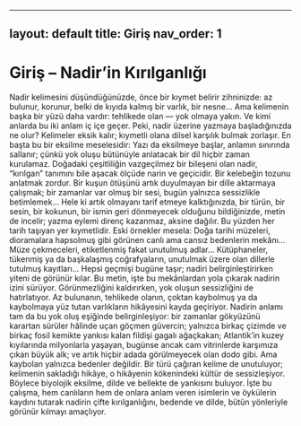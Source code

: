 
---
layout: default
title: Giriş
nav_order: 1
---

# Giriş – Nadir’in Kırılganlığı

Nadir kelimesini düşündüğünüzde, önce bir kıymet belirir zihninizde: az bulunur, korunur, belki de kıyıda kalmış bir varlık, bir nesne… Ama kelimenin başka bir yüzü daha vardır: tehlikede olan — yok olmaya yakın. Ve kimi anlarda bu iki anlam iç içe geçer.
Peki, nadir üzerine yazmaya başladığınızda ne olur? Kelimeler eksik kalır; kıymetli olana dilsel karşılık bulmak zorlaşır. En başta bu bir eksilme meselesidir: Yazı da eksilmeye başlar, anlamın sınırında sallanır; çünkü yok oluşu bütünüyle anlatacak bir dil hiçbir zaman kurulamaz.
Doğadaki çeşitliliğin vazgeçilmez bir bileşeni olan nadir, “kırılgan” tanımını bile aşacak ölçüde narin ve geçicidir. Bir kelebeğin tozunu anlatmak zordur. Bir kuşun ötüşünü artık duyulmayan bir dille aktarmaya çalışmak; bir zamanlar var olmuş bir sesi, bugün yalnızca sessizlikle betimlemek… Hele ki artık olmayanı tarif etmeye kalktığınızda, bir türün, bir sesin, bir kokunun, bir ismin geri dönmeyecek olduğunu bildiğinizde, metin de incelir; yazma eylemi direnç kazanmaz, aksine dağılır.
Bu yüzden her tarih taşıyan yer kıymetlidir. Eski örnekler mesela: Doğa tarihi müzeleri, dioramalara hapsolmuş gibi görünen canlı ama cansız bedenlerin mekânı… Müze çekmeceleri, etiketlenmiş fakat unutulmuş adlar… Kütüphaneler, tükenmiş ya da başkalaşmış coğrafyaların, unutulmak üzere olan dillerle tutulmuş kayıtları… Hepsi geçmişi bugüne taşır; nadiri belirginleştirirken yiteni de görünür kılar.
Bu metin, işte bu mekânlardan yola çıkarak nadirin izini sürüyor. Görünmezliğini kaldırırken, yok oluşun sessizliğini de hatırlatıyor. Az bulunanın, tehlikede olanın, çoktan kaybolmuş ya da kaybolmaya yüz tutan varlıkların hikâyesini kayda geçiriyor. Nadirin anlamı tam da bu yok oluş eşiğinde belirginleşiyor: bir zamanlar gökyüzünü karartan sürüler hâlinde uçan göçmen güvercin; yalnızca birkaç çizimde ve birkaç fosil kemikte yankısı kalan fildişi gagalı ağaçkakan; Atlantik’in kuzey kıyılarında milyonlarla yaşayan, bugünse ancak cam vitrinlerde karşımıza çıkan büyük alk; ve artık hiçbir adada görülmeyecek olan dodo gibi.
Ama kaybolan yalnızca bedenler değildir. Bir türü çağıran kelime de unutuluyor; kelimenin sakladığı hikâye, o hikâyenin kökenindeki kültür de sessizleşiyor. Böylece biyolojik eksilme, dilde ve bellekte de yankısını buluyor. İşte bu çalışma, hem canlıların hem de onlara anlam veren isimlerin ve öykülerin kaydını tutarak nadirin çifte kırılganlığını, bedende ve dilde, bütün yönleriyle görünür kılmayı amaçlıyor.

